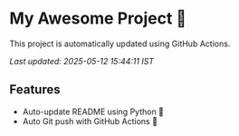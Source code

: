 # My Awesome Project 🚀

This project is automatically updated using GitHub Actions.

_Last updated: 2025-05-12 15:44:11 IST_

## Features
- Auto-update README using Python 🐍
- Auto Git push with GitHub Actions 🤖

